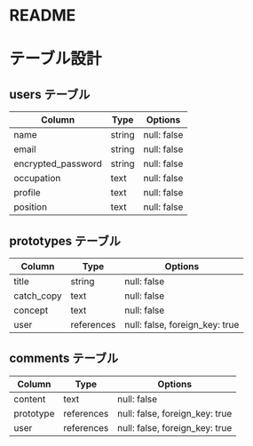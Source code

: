 # README

# テーブル設計	
	
## users テーブル	
	
| Column | Type | Options |	
| ------------------ | ------ | ----------- |	
| name | string | null: false |	
| email | string | null: false |	
| encrypted_password | string | null: false |	
| occupation | text | null: false |	
| profile | text | null: false |	
| position | text | null: false |	
	
	
## prototypes テーブル	
	
| Column | Type | Options |	
| ------------------ | ------ | ----------- |	
| title | string | null: false |	
| catch_copy | text | null: false |	
| concept | text | null: false |	
| user | references | null: false, foreign_key: true |	
	
## comments テーブル	
	
| Column | Type | Options |	
| ------------------ | ------ | ----------- |	
| content | text | null: false |	
| prototype | references | null: false, foreign_key: true |	
| user | references | null: false, foreign_key: true |	
	
